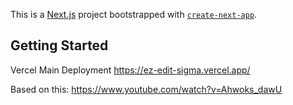 This is a [Next.js](https://nextjs.org/) project bootstrapped with [`create-next-app`](https://github.com/vercel/next.js/tree/canary/packages/create-next-app).

## Getting Started

Vercel Main Deployment
https://ez-edit-sigma.vercel.app/

Based on this:
https://www.youtube.com/watch?v=Ahwoks_dawU